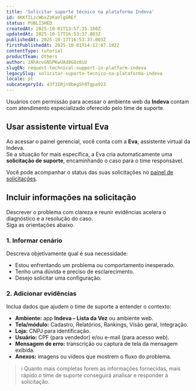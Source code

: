 ```yaml
---
title: 'Solicitar suporte técnico na plataforma Indeva'
id: 4KKfILzcWbxZzKaVlgGREf
status: PUBLISHED
createdAt: 2025-10-01T13:57:35.180Z
updatedAt: 2025-10-17T16:53:37.803Z
publishedAt: 2025-10-17T16:53:37.803Z
firstPublishedAt: 2025-10-01T14:12:07.182Z
contentType: tutorial
productTeam: Others
author: 2AhArvGNSPKwUAd8GOz0iU
slugEN: request-technical-support-in-platform-indeva
legacySlug: solicitar-suporte-tecnico-na-plataforma-indeva
locale: pt
subcategoryId: 43f3IRjn9begSh9Tgpa923
---
```


Usuários com permissão para acessar o ambiente web da **Indeva** contam com atendimento especializado oferecido pelo time de suporte.

## Usar assistente virtual Eva

Ao acessar o painel gerencial, você conta com a **Eva**, assistente virtual da Indeva.  
Se a situação for mais específica, a Eva cria automaticamente uma **solicitação de suporte**, encaminhando o caso para o time responsável.

Você pode acompanhar o status das suas solicitações no [painel de solicitações](/pt/tutorial/painel-de-solicitacoes-indeva--pIqcHA9VodHjKooyiXZvW).

## Incluir informações na solicitação

Descrever o problema com clareza e reunir evidências acelera o diagnóstico e a resolução do caso.  
Siga as orientações abaixo.

### 1. Informar cenário

Descreva objetivamente qual é sua necessidade:

- Estou enfrentando um problema ou comportamento inesperado.  
- Tenho uma dúvida e preciso de esclarecimento.  
- Desejo solicitar uma configuração.

### 2. Adicionar evidências

Inclua dados que ajudem o time de suporte a entender o contexto:

- **Ambiente:** app **Indeva – Lista da Vez** ou ambiente web.  
- **Tela/módulo:** Cadastro, Relatórios, Rankings, Visão geral, Integração.  
- **Loja:** CNPJ para identificação.  
- **Usuário:** CPF (para vendedor) e/ou e-mail (para acesso web).  
- **Mensagem de erro:** transcrição ou captura de tela da mensagem exibida.  
- **Anexos:** imagens ou vídeos que mostrem o fluxo do problema.

> ℹ️ Quanto mais completas forem as informações fornecidas, mais rápido o time de suporte conseguirá analisar e responder à solicitação.


